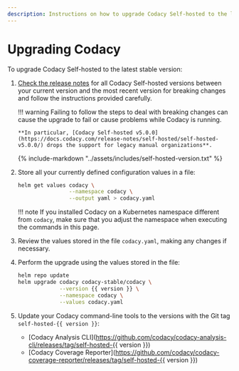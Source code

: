 ```yaml
---
description: Instructions on how to upgrade Codacy Self-hosted to the latest stable version.
---
```


# Upgrading Codacy

To upgrade Codacy Self-hosted to the latest stable version:

1.  [Check the release notes](https://docs.codacy.com/release-notes/#self-hosted) for all Codacy Self-hosted versions between your current version and the most recent version for breaking changes and follow the instructions provided carefully.

    !!! warning
        Failing to follow the steps to deal with breaking changes can cause the upgrade to fail or cause problems while Codacy is running.

        **In particular, [Codacy Self-hosted v5.0.0](https://docs.codacy.com/release-notes/self-hosted/self-hosted-v5.0.0/) drops the support for legacy manual organizations**.

    {%
        include-markdown "../assets/includes/self-hosted-version.txt"
    %}

1.  Store all your currently defined configuration values in a file:

    ```bash
    helm get values codacy \
                    --namespace codacy \
                    --output yaml > codacy.yaml

    ```

    !!! note
        If you installed Codacy on a Kubernetes namespace different from `codacy`, make sure that you adjust the namespace when executing the commands in this page.

1.  Review the values stored in the file `codacy.yaml`, making any changes if necessary.

1.  Perform the upgrade using the values stored in the file:

    ```bash
    helm repo update
    helm upgrade codacy codacy-stable/codacy \
                 --version {{ version }} \
                 --namespace codacy \
                 --values codacy.yaml
    ```

1.  Update your Codacy command-line tools to the versions with the Git tag `self-hosted-{{ version }}`:

    -   [Codacy Analysis CLI](https://github.com/codacy/codacy-analysis-cli/releases/tag/self-hosted-{{ version }})
    -   [Codacy Coverage Reporter](https://github.com/codacy/codacy-coverage-reporter/releases/tag/self-hosted-{{ version }})
